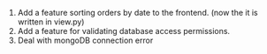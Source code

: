 1. Add a feature sorting orders by date to the frontend. (now the it is written in view.py)
2. Add a feature for validating database access permissions.
3. Deal with mongoDB connection error